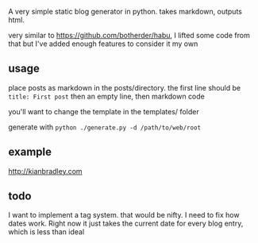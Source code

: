 A very simple static blog generator in python. takes markdown, outputs html.

very similar to https://github.com/botherder/habu, I lifted some code from that but I've added enough features to consider it my own

## usage
place posts as markdown in the posts/directory. the first line should be
`title: First post`
then an empty line, then markdown code

you'll want to change the template in the templates/ folder

generate with
`python ./generate.py -d /path/to/web/root`

## example
http://kianbradley.com

## todo
I want to implement a tag system. that would be nifty.
I need to fix how dates work. Right now it just takes the current date for every blog entry, which is less than ideal
